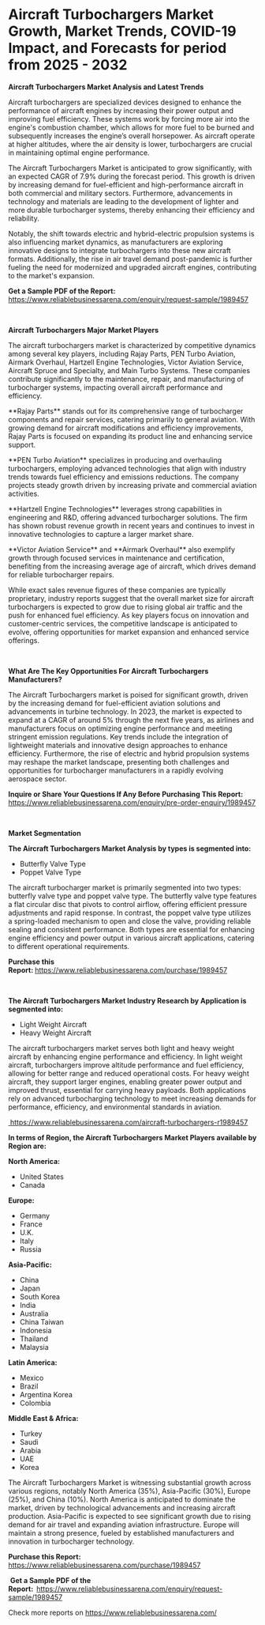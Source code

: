 <p><h1>Aircraft Turbochargers Market Growth, Market Trends, COVID-19 Impact, and Forecasts for period from 2025 - 2032</h1></p><p><strong>Aircraft Turbochargers Market Analysis and Latest Trends</strong></p>
<p><p>Aircraft turbochargers are specialized devices designed to enhance the performance of aircraft engines by increasing their power output and improving fuel efficiency. These systems work by forcing more air into the engine's combustion chamber, which allows for more fuel to be burned and subsequently increases the engine’s overall horsepower. As aircraft operate at higher altitudes, where the air density is lower, turbochargers are crucial in maintaining optimal engine performance.</p><p>The Aircraft Turbochargers Market is anticipated to grow significantly, with an expected CAGR of 7.9% during the forecast period. This growth is driven by increasing demand for fuel-efficient and high-performance aircraft in both commercial and military sectors. Furthermore, advancements in technology and materials are leading to the development of lighter and more durable turbocharger systems, thereby enhancing their efficiency and reliability.</p><p>Notably, the shift towards electric and hybrid-electric propulsion systems is also influencing market dynamics, as manufacturers are exploring innovative designs to integrate turbochargers into these new aircraft formats. Additionally, the rise in air travel demand post-pandemic is further fueling the need for modernized and upgraded aircraft engines, contributing to the market's expansion.</p></p>
<p><strong>Get a Sample PDF of the Report:&nbsp;</strong> <a href="https://www.reliablebusinessarena.com/enquiry/request-sample/1989457?utm_campaign=3191&utm_medium=2&utm_source=Github&utm_content=ia&utm_term=30032025&utm_id=aircraft-turbochargers">https://www.reliablebusinessarena.com/enquiry/request-sample/1989457</a></p>
<p>&nbsp;</p>
<p><strong>Aircraft Turbochargers Major Market Players</strong></p>
<p><p>The aircraft turbochargers market is characterized by competitive dynamics among several key players, including Rajay Parts, PEN Turbo Aviation, Airmark Overhaul, Hartzell Engine Technologies, Victor Aviation Service, Aircraft Spruce and Specialty, and Main Turbo Systems. These companies contribute significantly to the maintenance, repair, and manufacturing of turbocharger systems, impacting overall aircraft performance and efficiency.</p><p>**Rajay Parts** stands out for its comprehensive range of turbocharger components and repair services, catering primarily to general aviation. With growing demand for aircraft modifications and efficiency improvements, Rajay Parts is focused on expanding its product line and enhancing service support.</p><p>**PEN Turbo Aviation** specializes in producing and overhauling turbochargers, employing advanced technologies that align with industry trends towards fuel efficiency and emissions reductions. The company projects steady growth driven by increasing private and commercial aviation activities.</p><p>**Hartzell Engine Technologies** leverages strong capabilities in engineering and R&D, offering advanced turbocharger solutions. The firm has shown robust revenue growth in recent years and continues to invest in innovative technologies to capture a larger market share.</p><p>**Victor Aviation Service** and **Airmark Overhaul** also exemplify growth through focused services in maintenance and certification, benefiting from the increasing average age of aircraft, which drives demand for reliable turbocharger repairs.</p><p>While exact sales revenue figures of these companies are typically proprietary, industry reports suggest that the overall market size for aircraft turbochargers is expected to grow due to rising global air traffic and the push for enhanced fuel efficiency. As key players focus on innovation and customer-centric services, the competitive landscape is anticipated to evolve, offering opportunities for market expansion and enhanced service offerings.</p></p>
<p>&nbsp;</p>
<p><strong>What Are The Key Opportunities For Aircraft Turbochargers Manufacturers?</strong></p>
<p><p>The Aircraft Turbochargers market is poised for significant growth, driven by the increasing demand for fuel-efficient aviation solutions and advancements in turbine technology. In 2023, the market is expected to expand at a CAGR of around 5% through the next five years, as airlines and manufacturers focus on optimizing engine performance and meeting stringent emission regulations. Key trends include the integration of lightweight materials and innovative design approaches to enhance efficiency. Furthermore, the rise of electric and hybrid propulsion systems may reshape the market landscape, presenting both challenges and opportunities for turbocharger manufacturers in a rapidly evolving aerospace sector.</p></p>
<p><strong>Inquire or Share Your Questions If Any Before Purchasing This Report:</strong> <a href="https://www.reliablebusinessarena.com/enquiry/pre-order-enquiry/1989457?utm_campaign=3191&utm_medium=2&utm_source=Github&utm_content=ia&utm_term=30032025&utm_id=aircraft-turbochargers">https://www.reliablebusinessarena.com/enquiry/pre-order-enquiry/1989457</a></p>
<p>&nbsp;</p>
<p><strong>Market Segmentation</strong></p>
<p><strong>The Aircraft Turbochargers Market Analysis by types is segmented into:</strong></p>
<p><ul><li>Butterfly Valve Type</li><li>Poppet Valve Type</li></ul></p>
<p><p>The aircraft turbocharger market is primarily segmented into two types: butterfly valve type and poppet valve type. The butterfly valve type features a flat circular disc that pivots to control airflow, offering efficient pressure adjustments and rapid response. In contrast, the poppet valve type utilizes a spring-loaded mechanism to open and close the valve, providing reliable sealing and consistent performance. Both types are essential for enhancing engine efficiency and power output in various aircraft applications, catering to different operational requirements.</p></p>
<p><strong>Purchase this Report:&nbsp;</strong><a href="https://www.reliablebusinessarena.com/purchase/1989457?utm_campaign=3191&utm_medium=2&utm_source=Github&utm_content=ia&utm_term=30032025&utm_id=aircraft-turbochargers">https://www.reliablebusinessarena.com/purchase/1989457</a></p>
<p>&nbsp;</p>
<p><strong>The Aircraft Turbochargers Market Industry Research by Application is segmented into:</strong></p>
<p><ul><li>Light Weight Aircraft</li><li>Heavy Weight Aircraft</li></ul></p>
<p><p>The aircraft turbochargers market serves both light and heavy weight aircraft by enhancing engine performance and efficiency. In light weight aircraft, turbochargers improve altitude performance and fuel efficiency, allowing for better range and reduced operational costs. For heavy weight aircraft, they support larger engines, enabling greater power output and improved thrust, essential for carrying heavy payloads. Both applications rely on advanced turbocharging technology to meet increasing demands for performance, efficiency, and environmental standards in aviation.</p></p>
<p><a href="https://www.reliablebusinessarena.com/aircraft-turbochargers-r1989457?utm_campaign=3191&utm_medium=2&utm_source=Github&utm_content=ia&utm_term=30032025&utm_id=aircraft-turbochargers">&nbsp;https://www.reliablebusinessarena.com/aircraft-turbochargers-r1989457</a></p>
<p><strong>In terms of Region, the Aircraft Turbochargers Market Players available by Region are:</strong></p>
<p>
    <p> <strong> North America: </strong>
        <ul>
            <li>United States</li>
            <li>Canada</li>
        </ul>
        </p> 
    <p> <strong> Europe: </strong>
        <ul>
            <li>Germany</li>
            <li>France</li>
            <li>U.K.</li>
            <li>Italy</li>
            <li>Russia</li>
        </ul>
        </p> 
    <p> <strong> Asia-Pacific: </strong>
        <ul>
            <li>China</li>
            <li>Japan</li>
            <li>South Korea</li>
            <li>India</li>
            <li>Australia</li>
            <li>China Taiwan</li>
            <li>Indonesia</li>
            <li>Thailand</li>
            <li>Malaysia</li>
        </ul>
        </p> 
    <p> <strong> Latin America: </strong>
        <ul>
            <li>Mexico</li>
            <li>Brazil</li>
            <li>Argentina Korea</li>
            <li>Colombia</li>
        </ul>
        </p> 
    <p> <strong> Middle East & Africa: </strong>
        <ul>
            <li>Turkey</li>
            <li>Saudi</li>
            <li>Arabia</li>
            <li>UAE</li>
            <li>Korea</li>
        </ul>
    </p>
    </p>
<p><p>The Aircraft Turbochargers Market is witnessing substantial growth across various regions, notably North America (35%), Asia-Pacific (30%), Europe (25%), and China (10%). North America is anticipated to dominate the market, driven by technological advancements and increasing aircraft production. Asia-Pacific is expected to see significant growth due to rising demand for air travel and expanding aviation infrastructure. Europe will maintain a strong presence, fueled by established manufacturers and innovation in turbocharger technology.</p></p>
<p><strong>Purchase this Report: </strong><a href="https://www.reliablebusinessarena.com/purchase/1989457?utm_campaign=3191&utm_medium=2&utm_source=Github&utm_content=ia&utm_term=30032025&utm_id=aircraft-turbochargers">https://www.reliablebusinessarena.com/purchase/1989457</a></p>
<p>&nbsp;<strong>Get a Sample PDF of the Report:&nbsp;&nbsp;</strong><a href="https://www.reliablebusinessarena.com/enquiry/request-sample/1989457?utm_campaign=3191&utm_medium=2&utm_source=Github&utm_content=ia&utm_term=30032025&utm_id=aircraft-turbochargers">https://www.reliablebusinessarena.com/enquiry/request-sample/1989457</a></p>
<p><strong></strong></p>
<p>Check more reports on <a href="https://www.reliablebusinessarena.com/?utm_campaign=3191&utm_medium=2&utm_source=Github&utm_content=ia&utm_term=30032025&utm_id=aircraft-turbochargers">https://www.reliablebusinessarena.com/</a></p>